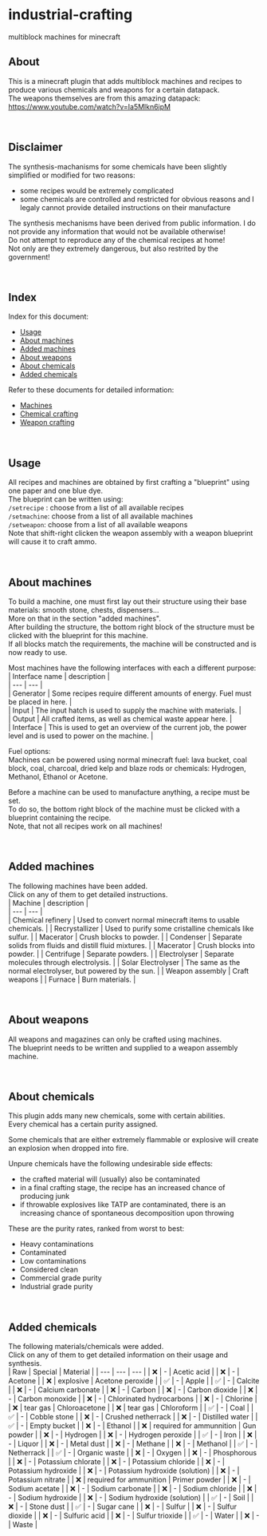 # industrial-crafting
multiblock machines for minecraft

## About  
This is a minecraft plugin that adds multiblock machines and recipes to produce various chemicals and weapons for a certain datapack.  
The weapons themselves are from this amazing datapack: https://www.youtube.com/watch?v=Ia5Mlkn6ipM  

<br>

## Disclaimer  
The synthesis-machanisms for some chemicals have been slightly simplified or modified for two reasons:  
- some recipes would be extremely complicated  
- some chemicals are controlled and restricted for obvious reasons and I legaly cannot provide detailed instructions on their manufacture  

The synthesis mechanisms have been derived from public information. I do not provide any information that would not be available otherwise!  
Do not attempt to reproduce any of the chemical recipes at home!  
Not only are they extremely dangerous, but also restrited by the government!  

<br>

## Index  
Index for this document:  
- [Usage](#usage)  
- [About machines](#about-machines)  
- [Added machines](#added-machines)  
- [About weapons](#about-weapons)  
- [About chemicals](#about-chemicals)  
- [Added chemicals](#added-chemicals)  


Refer to these documents for detailed information:  
- [Machines](MACHINES.md)  
- [Chemical crafting](CHEMICALS.md)
- [Weapon crafting](WEAPONS.md)  

<br>

## Usage  
All recipes and machines are obtained by first crafting a "blueprint" using one paper and one blue dye.  
The blueprint can be written using:  
`/setrecipe` : choose from a list of all available recipes  
`/setmachine`: choose from a list of all available machines  
`/setweapon`: choose from a list of all available weapons  
Note that shift-right clicken the weapon assembly with a weapon blueprint will cause it to craft ammo.  

<br>

## About machines  
To build a machine, one must first lay out their structure using their base materials: smooth stone, chests, dispensers...  
More on that in the section "added machines".  
After building the structure, the bottom right block of the structure must be clicked with the blueprint for this machine.  
If all blocks match the requirements, the machine will be constructed and is now ready to use.  

Most machines have the following interfaces with each a different purpose:  
| Interface name | description |  
| --- | --- |  
| Generator | Some recipes require different amounts of energy. Fuel must be placed in here. |  
| Input | The input hatch is used to supply the machine with materials. |  
| Output | All crafted items, as well as chemical waste appear here. |  
| Interface | This is used to get an overview of the current job, the power level and is used to power on the machine. |  

Fuel options:  
Machines can be powered using normal minecraft fuel: lava bucket, coal block, coal, charcoal, dried kelp and blaze rods or chemicals: Hydrogen, Methanol, Ethanol or Acetone.  

Before a machine can be used to manufacture anything, a recipe must be set.  
To do so, the bottom right block of the machine must be clicked with a blueprint containing the recipe.  
Note, that not all recipes work on all machines!  

<br>

## Added machines  
The following machines have been added.  
Click on any of them to get detailed instructions.  
| Machine | description |  
| --- | --- |  
| Chemical refinery | Used to convert normal minecraft items to usable chemicals. |
| Recrystallizer | Used to purify some cristalline chemicals like sulfur. |
| Macerator | Crush blocks to powder. |
| Condenser | Separate solids from fluids and distill fluid mixtures. |
| Macerator | Crush blocks into powder. |
| Centrifuge | Separate powders. |
| Electrolyser | Separate molecules through electrolysis. |
| Solar Electrolyser | The same as the normal electrolyser, but powered by the sun. |
| Weapon assembly | Craft weapons |
| Furnace | Burn materials. |

<br>

## About weapons  
All weapons and magazines can only be crafted using machines.  
The blueprint needs to be written and supplied to a weapon assembly machine.  

<br>

## About chemicals  
This plugin adds many new chemicals, some with certain abilities.  
Every chemical has a certain purity assigned.  

Some chemicals that are either extremely flammable or explosive will create an explosion when dropped into fire.  

Unpure chemicals have the following undesirable side effects:  
- the crafted material will (usually) also be contaminated  
- in a final crafting stage, the recipe has an increased chance of producing junk  
- if throwable explosives like TATP are contaminated, there is an increasing chance of spontaneous decomposition upon throwing  

These are the purity rates, ranked from worst to best:  
- Heavy contaminations  
- Contaminated  
- Low contaminations  
- Considered clean  
- Commercial grade purity  
- Industrial grade purity  

<br>

## Added chemicals  
The following materials/chemicals were added.  
Click on any of them to get detailed information on their usage and synthesis.  
| Raw | Special | Material |
| --- | --- | --- |
| :x: | - | Acetic acid |
| :x: | - | Acetone |
| :x: | explosive | Acetone peroxide |
| :white_check_mark: | - | Apple |
| :white_check_mark: | - | Calcite |
| :x: | - | Calcium carbonate |
| :x: | - | Carbon |
| :x: | - | Carbon dioxide |
| :x: | - | Carbon monoxide |
| :x: | - | Chlorinated hydrocarbons |
| :x: | - | Chlorine |
| :x: | tear gas | Chloroacetone |
| :x: | tear gas | Chloroform |
| :white_check_mark: | - | Coal |
| :white_check_mark: | - | Cobble stone |
| :x: | - | Crushed netherrack |
| :x: | - | Distilled water |
| :white_check_mark: | - | Empty bucket |
| :x: | - | Ethanol |
| :x: | required for ammunnition | Gun powder |
| :x: | - | Hydrogen |
| :x: | - | Hydrogen peroxide |
| :white_check_mark: | - | Iron |
| :x: | - | Liquor |
| :x: | - | Metal dust |
| :x: | - | Methane |
| :x: | - | Methanol |
| :white_check_mark: | - | Netherrack |
| :white_check_mark: | - | Organic waste |
| :x: | - | Oxygen |
| :x: | - | Phosphorous |
| :x: | - | Potassium chlorate |
| :x: | - | Potassium chloride |
| :x: | - | Potassium hydroxide |
| :x: | - | Potassium hydroxide (solution) |
| :x: | - | Potassium nitrate |
| :x: | required for ammunition | Primer powder |
| :x: | - | Sodium acetate |
| :x: | - | Sodium carbonate |
| :x: | - | Sodium chloride |
| :x: | - | Sodium hydroxide |
| :x: | - | Sodium hydroxide (solution) |
| :white_check_mark: | - | Soil |
| :x: | - | Stone dust |
| :white_check_mark: | - | Sugar cane |
| :x: | - | Sulfur |
| :x: | - | Sulfur dioxide |
| :x: | - | Sulfuric acid |
| :x: | - | Sulfur trioxide |
| :white_check_mark: | - | Water |
| :x: | - | Waste |
